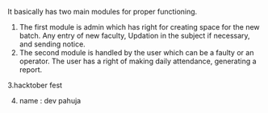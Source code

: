 It basically has two main modules for proper functioning.
1. The first module is admin which has right for creating space for the new batch. Any entry of new faculty, Updation in the subject if necessary, and sending notice.
2. The second module is handled by the user which can be a faulty or an operator. The user has a right of making daily attendance, generating a report.

3.hacktober fest

4. name : dev pahuja